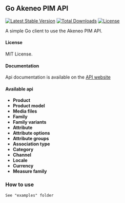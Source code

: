 Go Akeneo PIM API
-----------------

[![Latest Stable Version](https://poser.pugx.org/lireincore/ymlparser/v/stable)](https://packagist.org/packages/lireincore/ymlparser)
[![Total Downloads](https://poser.pugx.org/lireincore/ymlparser/downloads)](https://packagist.org/packages/lireincore/ymlparser)
[![License](https://poser.pugx.org/lireincore/ymlparser/license)](https://packagist.org/packages/lireincore/ymlparser)

A simple Go client to use the Akeneo PIM API.

#### License

MIT License.

#### Documentation

Api documentation is available on the [API website](https://api.akeneo.com/api-reference.html)</a>

#### Available api

- **Product**
- **Product model**
- **Media files**
- **Family**
- **Family variants**
- **Attribute**
- **Attribute options**
- **Attribute groups**
- **Association type**
- **Category** 
- **Channel** 
- **Locale** 
- **Currency** 
- **Measure family** 

### How to use
    See "examples" folder
